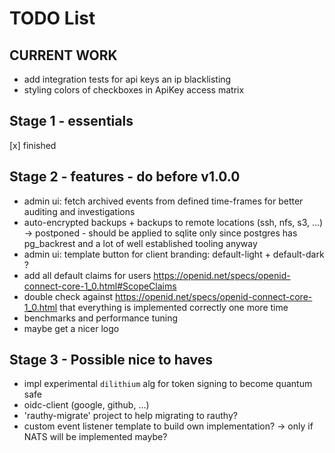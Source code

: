 # TODO List

## CURRENT WORK

- add integration tests for api keys an ip blacklisting
- styling colors of checkboxes in ApiKey access matrix

## Stage 1 - essentials

[x] finished

## Stage 2 - features - do before v1.0.0

- admin ui: fetch archived events from defined time-frames for better auditing and investigations
- auto-encrypted backups + backups to remote locations (ssh, nfs, s3, ...) -> postponed - should be applied to sqlite only
since postgres has pg_backrest and a lot of well established tooling anyway
- admin ui: template button for client branding: default-light + default-dark ?
- add all default claims for users https://openid.net/specs/openid-connect-core-1_0.html#ScopeClaims
- double check against https://openid.net/specs/openid-connect-core-1_0.html that everything is implemented correctly one more time
- benchmarks and performance tuning
- maybe get a nicer logo

## Stage 3 - Possible nice to haves

- impl experimental `dilithium` alg for token signing to become quantum safe 
- oidc-client (google, github, ...)
- 'rauthy-migrate' project to help migrating to rauthy?
- custom event listener template to build own implementation? -> only if NATS will be implemented maybe?
